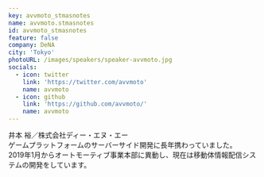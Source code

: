 ```yaml
---
key: avvmoto_stmasnotes
name: avvmoto.stmasnotes
id: avvmoto_stmasnotes
feature: false
company: DeNA
city: 'Tokyo'
photoURL: /images/speakers/speaker-avvmoto.jpg
socials:
  - icon: twitter
    link: 'https://twitter.com/avvmoto'
    name: avvmoto
  - icon: github
    link: 'https://github.com/avvmoto/'
    name: avvmoto
---
```

井本 裕／株式会社ディー・エヌ・エー  
ゲームプラットフォームのサーバーサイド開発に長年携わっていました。  
2019年1月からオートモーティブ事業本部に異動し、現在は移動体情報配信システムの開発をしています。
